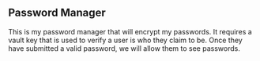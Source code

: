 ## Password Manager

This is my password manager that will encrypt my passwords. It requires a vault key that is used to verify a user is who they claim to be. Once they have submitted a valid password, we will allow them to see passwords.
